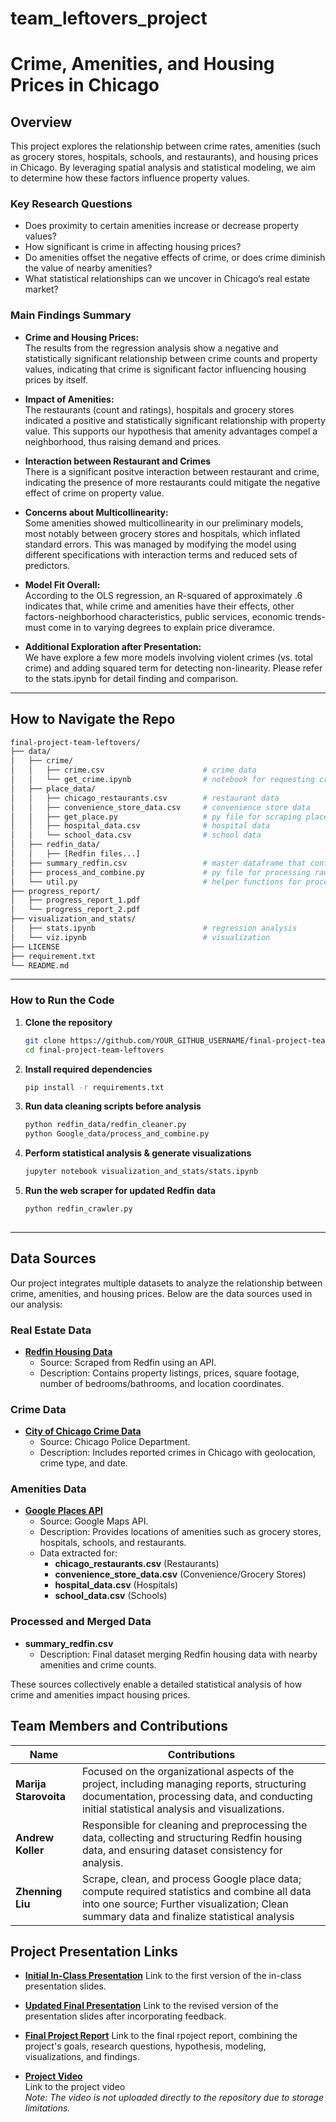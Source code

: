 # team_leftovers_project

# **Crime, Amenities, and Housing Prices in Chicago**

## **Overview**
This project explores the relationship between crime rates, amenities (such as grocery stores, hospitals, schools, and restaurants), and housing prices in Chicago. By leveraging spatial analysis and statistical modeling, we aim to determine how these factors influence property values. 

### **Key Research Questions**
- Does proximity to certain amenities increase or decrease property values?
- How significant is crime in affecting housing prices?
- Do amenities offset the negative effects of crime, or does crime diminish the value of nearby amenities?
- What statistical relationships can we uncover in Chicago’s real estate market?

### **Main Findings Summary**

- **Crime and Housing Prices:**  
  The results from the regression analysis show a negative and statistically significant relationship between crime counts and property values, indicating that crime is significant factor influencing housing prices by itself.

- **Impact of Amenities:**  
  The restaurants (count and ratings), hospitals and grocery stores indicated a positive and statistically significant relationship with property value. This supports our hypothesis that amenity advantages compel a neighborhood, thus raising demand and prices.

- **Interaction between Restaurant and Crimes**  
  There is a significant positve interaction between restaurant and crime, indicating the presence of more restaurants could mitigate the negative effect of crime on property value.

- **Concerns about Multicollinearity:**  
  Some amenities showed multicollinearity in our preliminary models, most notably between grocery stores and hospitals, which inflated standard errors. This was managed by modifying the model using different specifications with interaction terms and reduced sets of predictors.

- **Model Fit Overall:** <br>
  According to the OLS regression, an R-squared of approximately .6 indicates that, while crime and amenities have their effects, other factors-neighborhood characteristics, public services, economic trends-must come in to varying degrees to explain price diveramce.

- **Additional Exploration after Presentation:** <br>
  We have explore a few more models involving violent crimes (vs. total crime) and adding squared term for detecting non-linearity. Please refer to the stats.ipynb for detail finding and comparison.
---

## How to Navigate the Repo
```bash
final-project-team-leftovers/
├── data/
│   ├── crime/
│   │   ├── crime.csv                      # crime data
│   │   └── get_crime.ipynb                # notebook for requesting crime data
│   ├── place_data/
│   │   ├── chicago_restaurants.csv        # restaurant data
│   │   ├── convenience_store_data.csv     # convenience store data
│   │   ├── get_place.py                   # py file for scraping place data from Google
│   │   ├── hospital_data.csv              # hospital data
│   │   └── school_data.csv                # school data
│   ├── redfin_data/
│   │   ├── [Redfin files...]
│   ├── summary_redfin.csv                 # master dataframe that contains all processed data
│   ├── process_and_combine.py             # py file for processing raw data and calculate relevant numbers
│   └── util.py                            # helper functions for process_and_combine.py
├── progress_report/
│   ├── progress_report_1.pdf
│   └── progress_report_2.pdf
├── visualization_and_stats/
│   ├── stats.ipynb                        # regression analysis
│   └── viz.ipynb                          # visualization
├── LICENSE
├── requirement.txt
└── README.md
```

---

### **How to Run the Code**
1. **Clone the repository**  
   ```bash
   git clone https://github.com/YOUR_GITHUB_USERNAME/final-project-team-leftovers.git
   cd final-project-team-leftovers
2. **Install required dependencies**
   ```bash
   pip install -r requirements.txt
3. **Run data cleaning scripts before analysis**
   ```bash
   python redfin_data/redfin_cleaner.py
   python Google_data/process_and_combine.py
4. **Perform statistical analysis & generate visualizations**
   ```bash
   jupyter notebook visualization_and_stats/stats.ipynb
5. **Run the web scraper for updated Redfin data**
   ```bash
   python redfin_crawler.py
  

---

## **Data Sources**
Our project integrates multiple datasets to analyze the relationship between crime, amenities, and housing prices. Below are the data sources used in our analysis:

### **Real Estate Data**
- **[Redfin Housing Data](https://www.redfin.com/)**  
  - Source: Scraped from Redfin using an API.
  - Description: Contains property listings, prices, square footage, number of bedrooms/bathrooms, and location coordinates.

### **Crime Data**
- **[City of Chicago Crime Data](https://gis.chicagopolice.org/)**  
  - Source: Chicago Police Department.
  - Description: Includes reported crimes in Chicago with geolocation, crime type, and date.

### **Amenities Data**
- **[Google Places API](https://developers.google.com/maps/documentation/places/web-service/overview)**  
  - Source: Google Maps API.
  - Description: Provides locations of amenities such as grocery stores, hospitals, schools, and restaurants.
  - Data extracted for:
    - **chicago_restaurants.csv** (Restaurants)
    - **convenience_store_data.csv** (Convenience/Grocery Stores)
    - **hospital_data.csv** (Hospitals)
    - **school_data.csv** (Schools)

### **Processed and Merged Data**
- **summary_redfin.csv**  
  - Description: Final dataset merging Redfin housing data with nearby amenities and crime counts.

These sources collectively enable a detailed statistical analysis of how crime and amenities impact housing prices. 

## **Team Members and Contributions**

| **Name**             | **Contributions** |
|----------------------|------------------|
| **Marija Starovoita** | Focused on the organizational aspects of the project, including managing reports, structuring documentation, processing data, and conducting initial statistical analysis and visualizations. |
| **Andrew Koller**    | Responsible for cleaning and preprocessing the data, collecting and structuring Redfin housing data, and ensuring dataset consistency for analysis. |
| **Zhenning Liu**     | Scrape, clean, and process Google place data; compute required statistics and combine all data into one source; Further visualization; Clean summary data and finalize statistical analysis |

## **Project Presentation Links**

- **[Initial In-Class Presentation](https://docs.google.com/presentation/d/15ZbWyB3VqUQtp61funDqU-i6NCn1aETTXU1ERqfwlF8/edit?usp=sharing)** 
  Link to the first version of the in-class presentation slides.

- **[Updated Final Presentation](https://docs.google.com/presentation/d/1t65F_TXEYmy9V7WwxHWSRnGGe8f_7pgWltalqUqxLZs/edit?usp=sharing)**
  Link to the revised version of the presentation slides after incorporating feedback.

- **[Final Project Report](https://docs.google.com/document/d/1hTj_KqZCivTHqVHlx3ydViXrW40zoZmMPzagpTn9HYk/edit?usp=sharing)**
  Link to the final rpoject report, combining the project's goals, research questions, hypothesis, modeling, visualizations, and findings.

- **[Project Video](<link needed here>)**  
  Link to the project video  
  *Note: The video is not uploaded directly to the repository due to storage limitations.*


